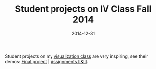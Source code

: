 ﻿---
date: 2014-12-31
layout: post
title: Student projects on IV Class Fall 2014
thread: 8
categories: News
tags: []
excerpt: 
---

Student projects on my [visualization class](http://vis.ios.ac.cn/UCAS_14_Fall/index.php/Home) are very inspiring, see their demos: [Final project](http://www.weibo.com/2476187541/BD5eGAmsK?from=page_1005052476187541_profile&wvr=6&mod=weibotime) | [Assignments II&III](http://weibo.com/2476187541/BAIqloS3P?from=page_1005052476187541_profile&wvr=6&mod=weibotime).